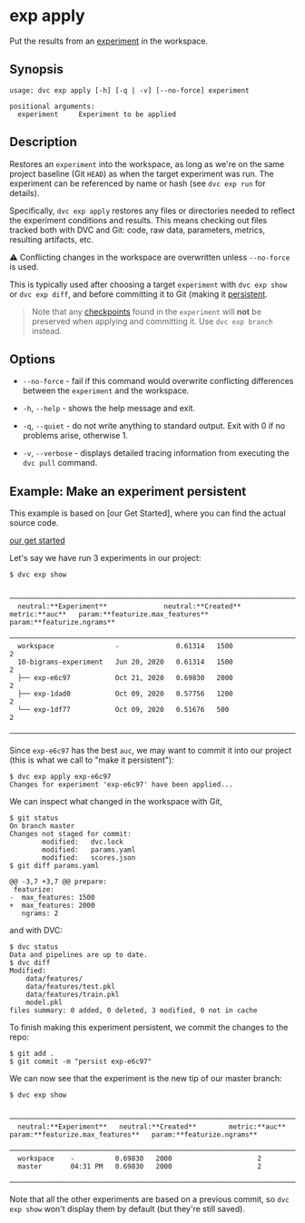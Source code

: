 # exp apply

Put the results from an [experiment](/doc/command-reference/exp) in the
<abbr>workspace</abbr>.

## Synopsis

```usage
usage: dvc exp apply [-h] [-q | -v] [--no-force] experiment

positional arguments:
  experiment     Experiment to be applied
```

## Description

Restores an `experiment` into the workspace, as long as we're on the same
project baseline (Git `HEAD`) as when the target experiment was run. The
experiment can be referenced by name or hash (see `dvc exp run` for details).

Specifically, `dvc exp apply` restores any files or directories needed to
reflect the experiment conditions and results. This means checking out files
tracked both with DVC and Git: code, raw data, <abbr>parameters</abbr>,
<abbr>metrics</abbr>, resulting artifacts, etc.

⚠️ Conflicting changes in the workspace are overwritten unless `--no-force` is
used.

This is typically used after choosing a target `experiment` with `dvc exp show`
or `dvc exp diff`, and before committing it to Git (making it [persistent].

> Note that any [checkpoints] found in the `experiment` will **not** be
> preserved when applying and committing it. Use `dvc exp branch` instead.

[persistent]: /doc/user-guide/experiment-management/persisting-experiments
[checkpoints]: /doc/user-guide/experiment-management/checkpoints

## Options

- `--no-force` - fail if this command would overwrite conflicting differences
  between the `experiment` and the workspace.

- `-h`, `--help` - shows the help message and exit.

- `-q`, `--quiet` - do not write anything to standard output. Exit with 0 if no
  problems arise, otherwise 1.

- `-v`, `--verbose` - displays detailed tracing information from executing the
  `dvc pull` command.

## Example: Make an experiment persistent

<admon type="info">

This example is based on [our Get Started], where you can find the actual source
code.

[our get started](/doc/start/experiment-management/experiments)

</admon>

Let's say we have run 3 experiments in our project:

```dvc
$ dvc exp show
```

```dvctable
 ────────────────────────────────────────────────────────────────────────────────────────────
  neutral:**Experiment**              neutral:**Created**            metric:**auc**   param:**featurize.max_features**   param:**featurize.ngrams**
 ────────────────────────────────────────────────────────────────────────────────────────────
  workspace               -              0.61314   1500                     2
  10-bigrams-experiment   Jun 20, 2020   0.61314   1500                     2
  ├── exp-e6c97           Oct 21, 2020   0.69830   2000                     2
  ├── exp-1dad0           Oct 09, 2020   0.57756   1200                     2
  └── exp-1df77           Oct 09, 2020   0.51676   500                      2
 ────────────────────────────────────────────────────────────────────────────────────────────
```

Since `exp-e6c97` has the best `auc`, we may want to commit it into our project
(this is what we call to "make it persistent"):

```dvc
$ dvc exp apply exp-e6c97
Changes for experiment 'exp-e6c97' have been applied...
```

We can inspect what changed in the workspace with Git,

```dvc
$ git status
On branch master
Changes not staged for commit:
        modified:   dvc.lock
        modified:   params.yaml
        modified:   scores.json
$ git diff params.yaml
```

```git
@@ -3,7 +3,7 @@ prepare:
 featurize:
-  max_features: 1500
+  max_features: 2000
   ngrams: 2
```

and with DVC:

```dvc
$ dvc status
Data and pipelines are up to date.
$ dvc diff
Modified:
    data/features/
    data/features/test.pkl
    data/features/train.pkl
    model.pkl
files summary: 0 added, 0 deleted, 3 modified, 0 not in cache
```

To finish making this experiment persistent, we commit the changes to the repo:

```dvc
$ git add .
$ git commit -m "persist exp-e6c97"
```

We can now see that the experiment is the new tip of our master branch:

```dvc
$ dvc exp show
```

```dvctable
 ─────────────────────────────────────────────────────────────────────────────
  neutral:**Experiment**   neutral:**Created**        metric:**auc**   param:**featurize.max_features**   param:**featurize.ngrams**
 ─────────────────────────────────────────────────────────────────────────────
  workspace    -          0.69830   2000                     2
  master       04:31 PM   0.69830   2000                     2
 ─────────────────────────────────────────────────────────────────────────────
```

Note that all the other experiments are based on a previous commit, so
`dvc exp show` won't display them by default (but they're still saved).
